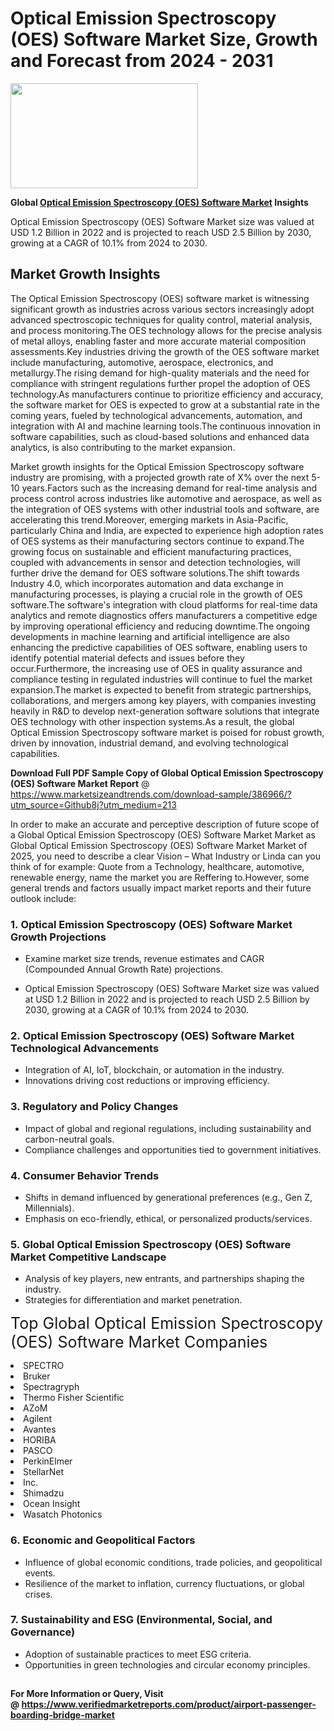 <H1>Optical Emission Spectroscopy (OES) Software Market Size, Growth and Forecast from 2024 - 2031</H1><img class="aligncenter size-medium wp-image-584254" src="https://thirdeyenews.in/wp-content/uploads/2024/09/Global-Market-Research-300x168.jpeg" alt="" width="300" height="168" /><p><strong>Global&nbsp;<a href="https://www.marketsizeandtrends.com/download-sample/386966/?utm_source=Github8j?utm_medium=213">Optical Emission Spectroscopy (OES) Software Market</a> Insights</strong></p><p>Optical Emission Spectroscopy (OES) Software Market size was valued at USD 1.2 Billion in 2022 and is projected to reach USD 2.5 Billion by 2030, growing at a CAGR of 10.1% from 2024 to 2030.</p><p><h2>Market Growth Insights</h2> <p>The Optical Emission Spectroscopy (OES) software market is witnessing significant growth as industries across various sectors increasingly adopt advanced spectroscopic techniques for quality control, material analysis, and process monitoring.The OES technology allows for the precise analysis of metal alloys, enabling faster and more accurate material composition assessments.Key industries driving the growth of the OES software market include manufacturing, automotive, aerospace, electronics, and metallurgy.The rising demand for high-quality materials and the need for compliance with stringent regulations further propel the adoption of OES technology.As manufacturers continue to prioritize efficiency and accuracy, the software market for OES is expected to grow at a substantial rate in the coming years, fueled by technological advancements, automation, and integration with AI and machine learning tools.The continuous innovation in software capabilities, such as cloud-based solutions and enhanced data analytics, is also contributing to the market expansion.</p> <p>Market growth insights for the Optical Emission Spectroscopy software industry are promising, with a projected growth rate of X% over the next 5-10 years.Factors such as the increasing demand for real-time analysis and process control across industries like automotive and aerospace, as well as the integration of OES systems with other industrial tools and software, are accelerating this trend.Moreover, emerging markets in Asia-Pacific, particularly China and India, are expected to experience high adoption rates of OES systems as their manufacturing sectors continue to expand.The growing focus on sustainable and efficient manufacturing practices, coupled with advancements in sensor and detection technologies, will further drive the demand for OES software solutions.The shift towards Industry 4.0, which incorporates automation and data exchange in manufacturing processes, is playing a crucial role in the growth of OES software.The software's integration with cloud platforms for real-time data analytics and remote diagnostics offers manufacturers a competitive edge by improving operational efficiency and reducing downtime.The ongoing developments in machine learning and artificial intelligence are also enhancing the predictive capabilities of OES software, enabling users to identify potential material defects and issues before they occur.Furthermore, the increasing use of OES in quality assurance and compliance testing in regulated industries will continue to fuel the market expansion.The market is expected to benefit from strategic partnerships, collaborations, and mergers among key players, with companies investing heavily in R&D to develop next-generation software solutions that integrate OES technology with other inspection systems.As a result, the global Optical Emission Spectroscopy software market is poised for robust growth, driven by innovation, industrial demand, and evolving technological capabilities.</p> <p><span class=""><strong>Download Full PDF Sample Copy of Global Optical Emission Spectroscopy (OES) Software Market Report</strong> @ <a href="https://www.marketsizeandtrends.com/download-sample/386966/?utm_source=Github8j?utm_medium=213" target="_blank">https://www.marketsizeandtrends.com/download-sample/386966/?utm_source=Github8j?utm_medium=213</a></span></p><p>In order to make an accurate and perceptive description of future scope of a Global&nbsp;Optical Emission Spectroscopy (OES) Software Market Market as Global&nbsp;Optical Emission Spectroscopy (OES) Software Market Market of 2025, you need to describe a clear Vision &ndash; What Industry or Linda can you think of for example: Quote from a Technology, healthcare, automotive, renewable energy, name the market you are Reffering to.However, some general trends and factors usually impact market reports and their future outlook include:</p><h3>1.&nbsp;<strong>Optical Emission Spectroscopy (OES) Software Market Growth Projections</strong></h3><ul><li>Examine market size trends, revenue estimates and CAGR (Compounded Annual Growth Rate) projections.</li><li><p>Optical Emission Spectroscopy (OES) Software Market size was valued at USD 1.2 Billion in 2022 and is projected to reach USD 2.5 Billion by 2030, growing at a CAGR of 10.1% from 2024 to 2030.</p></li></ul><h3>2.&nbsp;<strong>Optical Emission Spectroscopy (OES) Software Market Technological Advancements</strong></h3><ul><li>Integration of AI, IoT, blockchain, or automation in the industry.</li><li>Innovations driving cost reductions or improving efficiency.</li></ul><h3>3.&nbsp;<strong>Regulatory and Policy Changes</strong></h3><ul><li>Impact of global and regional regulations, including sustainability and carbon-neutral goals.</li><li>Compliance challenges and opportunities tied to government initiatives.</li></ul><h3>4.&nbsp;<strong>Consumer Behavior Trends</strong></h3><ul><li>Shifts in demand influenced by generational preferences (e.g., Gen Z, Millennials).</li><li>Emphasis on eco-friendly, ethical, or personalized products/services.</li></ul><h3>5.&nbsp;<strong>Global Optical Emission Spectroscopy (OES) Software Market Competitive Landscape</strong></h3><ul><li>Analysis of key players, new entrants, and partnerships shaping the industry.</li><li>Strategies for differentiation and market penetration.</li></ul><p data-pm-slice="1 1 []"><span style="color: inherit; font-family: inherit; font-size: 25px;">Top Global Optical Emission Spectroscopy (OES) Software Market Companies</span></p><div class="" data-test-id=""><p><li>SPECTRO</li><li> Bruker</li><li> Spectragryph</li><li> Thermo Fisher Scientific</li><li> AZoM</li><li> Agilent</li><li> Avantes</li><li> HORIBA</li><li> PASCO</li><li> PerkinElmer</li><li> StellarNet</li><li> Inc.</li><li> Shimadzu</li><li> Ocean Insight</li><li> Wasatch Photonics</li></p></div><h3>6.&nbsp;<strong>Economic and Geopolitical Factors</strong></h3><ul><li>Influence of global economic conditions, trade policies, and geopolitical events.</li><li>Resilience of the market to inflation, currency fluctuations, or global crises.</li></ul><h3>7.&nbsp;<strong>Sustainability and ESG (Environmental, Social, and Governance)</strong></h3><ul><li>Adoption of sustainable practices to meet ESG criteria.</li><li>Opportunities in green technologies and circular economy principles.</li></ul><h2><strong style="font-size: 14px;">For More Information or Query, Visit @&nbsp;</strong><a style="background-color: #ffffff; font-size: 14px;" href="https://www.marketsizeandtrends.com/report/optical-emission-spectroscopy-oes-software-market/" target="_blank">https://www.verifiedmarketreports.com/product/airport-passenger-boarding-bridge-market</a></h2>